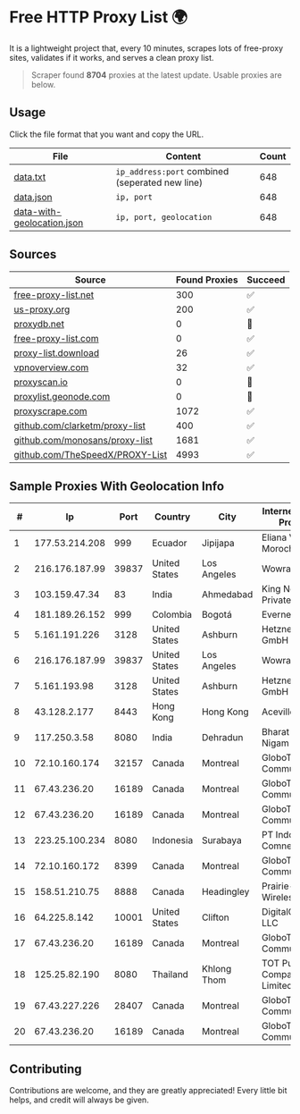 
# Free HTTP Proxy List 🌍

It is a lightweight project that, every 10 minutes, scrapes lots of free-proxy sites, validates if it works, and serves a clean proxy list.


> Scraper found **8704** proxies at the latest update. Usable proxies are below.

## Usage

Click the file format that you want and copy the URL.


|File|Content|Count|
|----|-------|-----|
|[data.txt](https://raw.githubusercontent.com/themiralay/Proxy-List-World/master/data.txt)|`ip_address:port` combined (seperated new line)|648|
|[data.json](https://raw.githubusercontent.com/themiralay/Proxy-List-World/master/data.json)|`ip, port`|648|
|[data-with-geolocation.json](https://raw.githubusercontent.com/themiralay/Proxy-List-World/master/data-with-geolocation.json)|`ip, port, geolocation`|648|

## Sources

|Source|Found Proxies|Succeed|
|------|-------------|-------|
|[free-proxy-list.net](https://free-proxy-list.net)|300|✅|
|[us-proxy.org](https://www.us-proxy.org)|200|✅|
|[proxydb.net](http://proxydb.net)|0|🚫|
|[free-proxy-list.com](https://free-proxy-list.com/?page=&port=&type%5B%5D=http&type%5B%5D=https&up_time=0&search=Search)|0|✅|
|[proxy-list.download](https://www.proxy-list.download/HTTP)|26|✅|
|[vpnoverview.com](https://vpnoverview.com/privacy/anonymous-browsing/free-proxy-servers)|32|✅|
|[proxyscan.io](https://www.proxyscan.io)|0|🚫|
|[proxylist.geonode.com](https://proxylist.geonode.com/api/proxy-list?limit=300&page=1&sort_by=lastChecked&sort_type=desc&protocols=http,https)|0|🚫|
|[proxyscrape.com](https://api.proxyscrape.com/v2/?request=displayproxies&protocol=http&timeout=10000&country=all&ssl=all&anonymity=all)|1072|✅|
|[github.com/clarketm/proxy-list](https://raw.githubusercontent.com/clarketm/proxy-list/master/proxy-list-raw.txt)|400|✅|
|[github.com/monosans/proxy-list](https://raw.githubusercontent.com/monosans/proxy-list/main/proxies/http.txt)|1681|✅|
|[github.com/TheSpeedX/PROXY-List](https://raw.githubusercontent.com/TheSpeedX/PROXY-List/master/http.txt)|4993|✅|


## Sample Proxies With Geolocation Info

|#|Ip|Port|Country|City|Internet Service Provider|
|-|--|----|-------|----|-------------------------|
|1|177.53.214.208|999|Ecuador|Jipijapa|Eliana Vanessa Morocho Oña|
|2|216.176.187.99|39837|United States|Los Angeles|Wowrack.com|
|3|103.159.47.34|83|India|Ahmedabad|King Netsol Private Limited|
|4|181.189.26.152|999|Colombia|Bogotá|Evernet SAS|
|5|5.161.191.226|3128|United States|Ashburn|Hetzner Online GmbH|
|6|216.176.187.99|39837|United States|Los Angeles|Wowrack.com|
|7|5.161.193.98|3128|United States|Ashburn|Hetzner Online GmbH|
|8|43.128.2.177|8443|Hong Kong|Hong Kong|Aceville Pte.ltd|
|9|117.250.3.58|8080|India|Dehradun|Bharat Sanchar Nigam Ltd|
|10|72.10.160.174|32157|Canada|Montreal|GloboTech Communications|
|11|67.43.236.20|16189|Canada|Montreal|GloboTech Communications|
|12|67.43.236.20|16189|Canada|Montreal|GloboTech Communications|
|13|223.25.100.234|8080|Indonesia|Surabaya|PT Indonesia Comnets Plus|
|14|72.10.160.172|8399|Canada|Montreal|GloboTech Communications|
|15|158.51.210.75|8888|Canada|Headingley|Prairie-Sky Wireless|
|16|64.225.8.142|10001|United States|Clifton|DigitalOcean, LLC|
|17|67.43.236.20|16189|Canada|Montreal|GloboTech Communications|
|18|125.25.82.190|8080|Thailand|Khlong Thom|TOT Public Company Limited|
|19|67.43.227.226|28407|Canada|Montreal|GloboTech Communications|
|20|67.43.236.20|16189|Canada|Montreal|GloboTech Communications|



## Contributing

Contributions are welcome, and they are greatly appreciated! Every
little bit helps, and credit will always be given.

